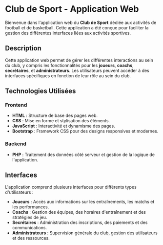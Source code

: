 # Club de Sport - Application Web

Bienvenue dans l'application web du **Club de Sport** dédiée aux activités de football et de basketball. Cette application a été conçue pour faciliter la gestion des différentes interfaces liées aux activités sportives.

## Description

Cette application web permet de gérer les différentes interactions au sein du club, y compris les fonctionnalités pour les **joueurs**, **coachs**, **secrétaires**, et **administrateurs**. Les utilisateurs peuvent accéder à des interfaces spécifiques en fonction de leur rôle au sein du club.

## Technologies Utilisées

### Frontend

- **HTML** : Structure de base des pages web.
- **CSS** : Mise en forme et stylisation des éléments.
- **JavaScript** : Interactivité et dynamisme des pages.
- **Bootstrap** : Framework CSS pour des designs responsives et modernes.

### Backend

- **PHP** : Traitement des données côté serveur et gestion de la logique de l'application.

## Interfaces

L'application comprend plusieurs interfaces pour différents types d'utilisateurs :

- **Joueurs** : Accès aux informations sur les entraînements, les matchs et les performances.
- **Coachs** : Gestion des équipes, des horaires d'entraînement et des stratégies de jeu.
- **Secrétaires** : Administration des inscriptions, des paiements et des communications.
- **Administrateurs** : Supervision générale du club, gestion des utilisateurs et des ressources.


